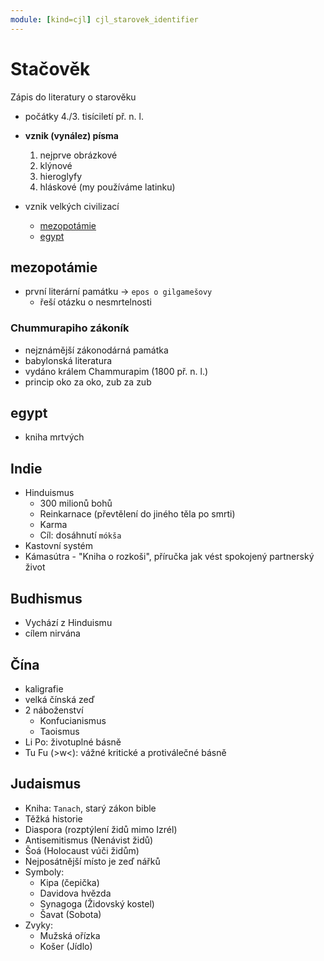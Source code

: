 ```yaml
---
module: [kind=cjl] cjl_starovek_identifier
---
```

# Stačověk
Zápis do literatury o starověku

- počátky 4./3. tisíciletí př. n. l.

- **vznik (vynález) písma**
    1. nejprve obrázkové
    1. klýnové
    1. hieroglyfy
    1. hláskové (my používáme latinku)

- vznik velkých civilizací
    - [mezopotámie](#mezopotámie)
    - [egypt](#egypt)

## mezopotámie
- první literární památku -> <code>epos o gilgamešovy</code>
    - řeší otázku o nesmrtelnosti

### Chummurapiho zákoník
- nejznámější zákonodárná památka
- babylonská literatura
- vydáno králem Chammurapim (1800 př. n. l.)
- princip oko za oko, zub za zub

## egypt
- kniha mrtvých

## Indie
- Hinduismus
    - 300 milionů bohů
    - Reinkarnace (převtělení do jiného těla po smrti)
    - Karma
    - Cíl: dosáhnutí `mókša`
- Kastovní systém
- Kámasútra - "Kniha o rozkoši", příručka jak vést spokojený partnerský život

## Budhismus
- Vychází z Hinduismu
- cílem nirvána

## Čína
- kaligrafie
- velká čínská zeď
- 2 náboženství
    - Konfucianismus
    - Taoismus
- Li Po: životuplné básně
- Tu Fu (>w<): vážné kritické a protiválečné básně

## Judaismus
- Kniha: `Tanach`, starý zákon bible
- Těžká historie
- Diaspora (rozptýlení židů mimo Izrél)
- Antisemitismus (Nenávist židů)
- Šoá (Holocaust vúči židům)
- Nejposátnější místo je zeď nářků
- Symboly:
    - Kipa (čepička)
    - Davidova hvězda
    - Synagoga (Židovský kostel)
    - Šavat (Sobota)
- Zvyky:
    - Mužská ořízka
    - Košer (Jídlo)